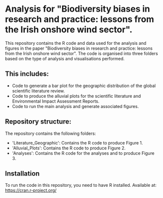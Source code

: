 # Analysis for "Biodiversity biases in research and practice: lessons from the Irish onshore wind sector". 
This repository contains the R code and data used for the analysis and figures in the paper "Biodiversity biases in research and practice: lessons from the Irish onshore wind sector". 
The code is organised into three folders based on the type of analysis and visualisations performed. 

## This includes:
- Code to generate a bar plot for the geographic distribution of the global scientific literature review.
- Code to produce the alluvial plots for the scientific literature and Environmental Impact Assessment Reports.
- Code to run the main analysis and generate associated figures.

## Repository structure:
The repository contains the following folders:
- 'Literature_Geographic': Contains the R code to produce Figure 1.
- 'Alluvial_Plots': Contains the R code to produce Figure 2.
- 'Analyses': Contains the R code for the analyses and to produce Figure 3.

## Installation
To run the code in this repository, you need to have R installed. Available at: https://cran.r-project.org/
